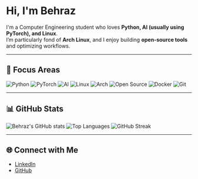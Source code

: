 # Hi, I'm Behraz


I'm a Computer Engineering student who loves **Python, AI (usually using PyTorch), and Linux**.  
I’m particularly fond of **Arch Linux**, and I enjoy building **open-source tools** and optimizing workflows.

---

## 🌟 Focus Areas

  ![Python](https://img.shields.io/badge/Python-3776AB?logo=python&logoColor=white&style=for-the-badge)
  ![PyTorch](https://img.shields.io/badge/PyTorch-EE4C2C?logo=pytorch&logoColor=white&style=for-the-badge)
  ![AI](https://img.shields.io/badge/AI-6F42C1?style=for-the-badge)
  ![Linux](https://img.shields.io/badge/Linux-FCC624?logo=linux&logoColor=black&style=for-the-badge)
  ![Arch](https://img.shields.io/badge/Arch-1793D1?logo=arch-linux&logoColor=white&style=for-the-badge)
  ![Open Source](https://img.shields.io/badge/Open%20Source-00ADEF?style=for-the-badge)
  ![Docker](https://img.shields.io/badge/Docker-2496ED?logo=docker&logoColor=white&style=for-the-badge)
  ![Git](https://img.shields.io/badge/Git-F05032?logo=git&logoColor=white&style=for-the-badge)

---

## 📊 GitHub Stats
![Behraz's GitHub stats](https://github-readme-stats.vercel.app/api?username=BehrazFS&show_icons=true&theme=tokyonight)
![Top Languages](https://github-readme-stats.vercel.app/api/top-langs/?username=BehrazFS&layout=compact&theme=tokyonight)
![GitHub Streak](https://streak-stats.demolab.com?user=BehrazFS&theme=tokyonight&hide_border=true)


---

## 🌐 Connect with Me
- [LinkedIn](https://www.linkedin.com/in/behraz-fereshteh-saniee)  
- [GitHub](https://github.com/BehrazFS)

<!--
**BehrazFS/BehrazFS** is a ✨ _special_ ✨ repository because its `README.md` (this file) appears on your GitHub profile.

Here are some ideas to get you started:

- 🔭 I’m currently working on ...
- 🌱 I’m currently learning ...
- 👯 I’m looking to collaborate on ...
- 🤔 I’m looking for help with ...
- 💬 Ask me about ...
- 📫 How to reach me: ...
- 😄 Pronouns: ...
- ⚡ Fun fact: ...
-->
